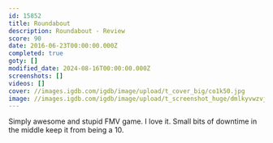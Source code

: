 ```yaml
---
id: 15852
title: Roundabout
description: Roundabout - Review
score: 90
date: 2016-06-23T00:00:00.000Z
completed: true
goty: []
modified_date: 2024-08-16T00:00:00.000Z
screenshots: []
videos: []
cover: //images.igdb.com/igdb/image/upload/t_cover_big/co1k50.jpg
image: //images.igdb.com/igdb/image/upload/t_screenshot_huge/dmlkyvwzvjxvbj1qngrg.jpg
---
```

Simply awesome and stupid FMV game. I love it. Small bits of downtime in the middle keep it from being a 10.